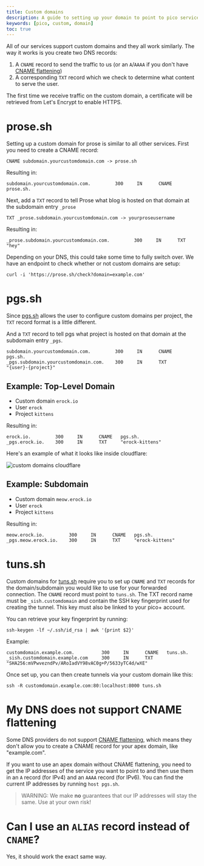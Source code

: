 ```yaml
---
title: Custom domains
description: A guide to setting up your domain to point to pico services
keywords: [pico, custom, domain]
toc: true
---
```


All of our services support custom domains and they all work similarly.
The way it works is you create two DNS records:

1. A `CNAME` record to send the traffic to us (or an `A`/`AAAA` if you don't have [CNAME flattening](https://developers.cloudflare.com/dns/cname-flattening/))
2. A corresponding `TXT` record which we check to determine what content to serve the user.

The first time we receive traffic on the custom domain, a certificate will be
retrieved from Let's Encrypt to enable HTTPS.

# prose.sh

Setting up a custom domain for prose is similar to all other services. First you
need to create a CNAME record:

```
CNAME subdomain.yourcustomdomain.com -> prose.sh
```

Resulting in:

```
subdomain.yourcustomdomain.com.         300     IN      CNAME   prose.sh.
```

Next, add a `TXT` record to tell Prose what blog is hosted on that domain at the
subdomain entry `_prose`

```
TXT _prose.subdomain.yourcustomdomain.com -> yourproseusername
```

Resulting in:

```
_prose.subdomain.yourcustomdomain.com.         300     IN      TXT     "hey"
```

Depending on your DNS, this could take some time to fully switch over. We have
an endpoint to check whether or not custom domains are setup:

```
curl -i 'https://prose.sh/check?domain=example.com'
```

# pgs.sh

Since [pgs.sh](https://pgs.sh) allows the user to configure custom domains per project, the
`TXT` record format is a little different.

And a `TXT` record to tell pgs what project is hosted on that domain at the
subdomain entry `_pgs`.

```
subdomain.yourcustomdomain.com.         300     IN      CNAME   pgs.sh.
_pgs.subdomain.yourcustomdomain.com.    300     IN      TXT
"{user}-{project}"
```

## Example: Top-Level Domain

- Custom domain `erock.io`
- User `erock`
- Project `kittens`

Resulting in:

```
erock.io.         300     IN      CNAME   pgs.sh.
_pgs.erock.io.    300     IN      TXT     "erock-kittens"
```

Here's an example of what it looks like inside cloudflare:

![custom domains cloudflare](/custom-domains-cloudflare.png)

## Example: Subdomain

- Custom domain `meow.erock.io`
- User `erock`
- Project `kittens`

Resulting in:

```
meow.erock.io.         300     IN      CNAME   pgs.sh.
_pgs.meow.erock.io.    300     IN      TXT     "erock-kittens"
```

# tuns.sh

Custom domains for [tuns.sh](/tuns) require you to set up `CNAME` and `TXT`
records for the domain/subdomain you would like to use for your forwarded
connection. The `CNAME` record must point to `tuns.sh`. The TXT record name
must be `_sish.customdomain` and contain the SSH key fingerprint used for
creating the tunnel. This key must also be linked to your pico+ account.

You can retrieve your key fingerprint by running:

```
ssh-keygen -lf ~/.ssh/id_rsa | awk '{print $2}'
```

Example:

```
customdomain.example.com.          300     IN      CNAME   tuns.sh.
_sish.customdomain.example.com     300     IN      TXT     "SHA256:mVPwvezndPv/ARoIadVY98vAC0g+P/5633yTC4d/wXE"
```

Once set up, you can then create tunnels via your custom domain like this:

```
ssh -R customdomain.example.com:80:localhost:8000 tuns.sh
```

# My DNS does **not** support CNAME flattening

Some DNS providers do not support [CNAME flattening](https://developers.cloudflare.com/dns/cname-flattening/),
which means they don't allow you to create a CNAME record for your apex domain,
like "example.com".

If you want to use an apex domain without CNAME flattening, you need to get the
IP addresses of the service you want to point to and then use them in an `A`
record (for IPv4) and an `AAAA` record (for IPv6). You can find the current IP
addresses by running `host pgs.sh`.

> WARNING: We make **no** guarantees that our IP addresses will stay the same.
> Use at your own risk!

# Can I use an `ALIAS` record instead of `CNAME`?

Yes, it should work the exact same way.
